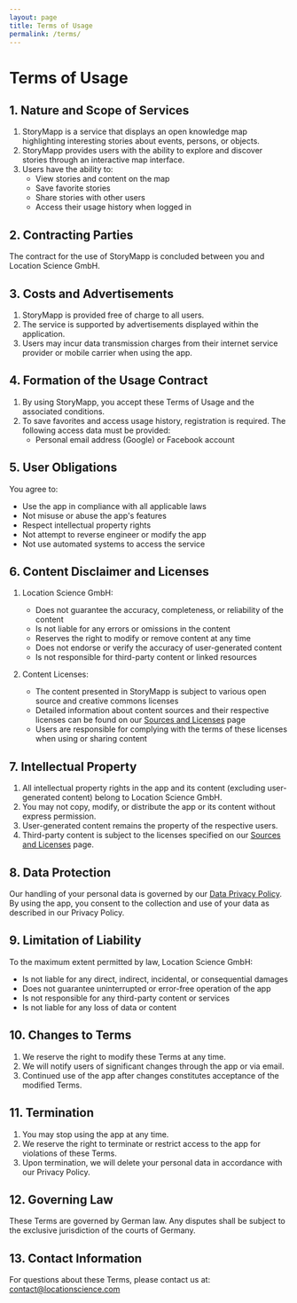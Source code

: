 ```yaml
---
layout: page
title: Terms of Usage
permalink: /terms/
---
```


# Terms of Usage

## 1. Nature and Scope of Services

1. StoryMapp is a service that displays an open knowledge map highlighting interesting stories about events, persons, or objects.
2. StoryMapp provides users with the ability to explore and discover stories through an interactive map interface.
3. Users have the ability to:
   - View stories and content on the map
   - Save favorite stories
   - Share stories with other users
   - Access their usage history when logged in

## 2. Contracting Parties

The contract for the use of StoryMapp is concluded between you and Location Science GmbH.

## 3. Costs and Advertisements

1. StoryMapp is provided free of charge to all users.
2. The service is supported by advertisements displayed within the application.
3. Users may incur data transmission charges from their internet service provider or mobile carrier when using the app.

## 4. Formation of the Usage Contract

1. By using StoryMapp, you accept these Terms of Usage and the associated conditions.
2. To save favorites and access usage history, registration is required. The following access data must be provided:
   - Personal email address (Google) or Facebook account

## 5. User Obligations

You agree to:
- Use the app in compliance with all applicable laws
- Not misuse or abuse the app's features
- Respect intellectual property rights
- Not attempt to reverse engineer or modify the app
- Not use automated systems to access the service

## 6. Content Disclaimer and Licenses

1. Location Science GmbH:
   - Does not guarantee the accuracy, completeness, or reliability of the content
   - Is not liable for any errors or omissions in the content
   - Reserves the right to modify or remove content at any time
   - Does not endorse or verify the accuracy of user-generated content
   - Is not responsible for third-party content or linked resources

2. Content Licenses:
   - The content presented in StoryMapp is subject to various open source and creative commons licenses
   - Detailed information about content sources and their respective licenses can be found on our [Sources and Licenses](/sources/) page
   - Users are responsible for complying with the terms of these licenses when using or sharing content

## 7. Intellectual Property

1. All intellectual property rights in the app and its content (excluding user-generated content) belong to Location Science GmbH.
2. You may not copy, modify, or distribute the app or its content without express permission.
3. User-generated content remains the property of the respective users.
4. Third-party content is subject to the licenses specified on our [Sources and Licenses](/sources/) page.

## 8. Data Protection

Our handling of your personal data is governed by our [Data Privacy Policy](/privacy/). By using the app, you consent to the collection and use of your data as described in our Privacy Policy.

## 9. Limitation of Liability

To the maximum extent permitted by law, Location Science GmbH:
- Is not liable for any direct, indirect, incidental, or consequential damages
- Does not guarantee uninterrupted or error-free operation of the app
- Is not responsible for any third-party content or services
- Is not liable for any loss of data or content

## 10. Changes to Terms

1. We reserve the right to modify these Terms at any time.
2. We will notify users of significant changes through the app or via email.
3. Continued use of the app after changes constitutes acceptance of the modified Terms.

## 11. Termination

1. You may stop using the app at any time.
2. We reserve the right to terminate or restrict access to the app for violations of these Terms.
3. Upon termination, we will delete your personal data in accordance with our Privacy Policy.

## 12. Governing Law

These Terms are governed by German law. Any disputes shall be subject to the exclusive jurisdiction of the courts of Germany.

## 13. Contact Information

For questions about these Terms, please contact us at:
[contact@locationscience.com](mailto:contact@locationscience.com) 